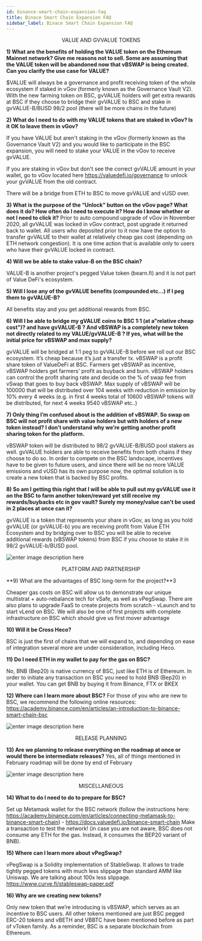 ```yaml
---
id: binance-smart-chain-expansion-faq
title: Binace Smart Chain Expansion FAQ
sidebar_label: Binace Smart Chain Expansion FAQ
---
```



<p align="center">VALUE AND GVVALUE TOKENS</p>

**1) What are the benefits of holding the VALUE token on the Ethereum Mainnet network? Give me reasons not to sell. Some are assuming that the VALUE token will be abandoned now that vBSWAP is being created. Can you clarify the use case for VALUE?**

$VALUE will always be a governance and profit receiving token of the whole ecosystem if staked in vGov (formerly known as the Governance Vault V2). With the new farming token on BSC, gvVALUE holders will get extra rewards at BSC if they choose to bridge their gvVALUE to BSC and stake in gvVALUE-B/BUSD 98/2 pool (there will be more chains in the future)


**2) What do I need to do with my VALUE tokens that are staked in vGov? Is it OK to leave them in vGov?**

If you have VALUE but aren't staking in the vGov (formerly known as the Governance Vault V2) and you would like to participate in the BSC expansion, you will need to stake your VALUE in the vGov to receive gvVALUE. 

If you are staking in vGov but don't see the correct gvVALUE amount in your wallet, go to vGov located here https://valuedefi.io/governance to unlock your gvVALUE from the old contract.

There will be a bridge from ETH to BSC to move gvVALUE and vUSD over.


**3) What is the purpose of the “Unlock” button on the vGov page? What does it do? How often do I need to execute it? How do I know whether or not I need to click it?**
Prior to auto compound upgrade of vGov in November 2020, all gvVALUE was locked in vGov contract, post upgrade it returned back to wallet. All users who deposited prior to it now have the option to transfer gvVALUE to their wallet at relatively cheap gas cost (depending on ETH network congestion). It is one time action that is available only to users who have their gvVALUE locked in contract.


**4) Will we be able to stake value-B on the BSC chain?**

VALUE-B is another project's pegged Value token (bearn.fi) and it is not part of Value DeFi's ecosystem.


**5) Will I lose any of the gvVALUE benefits (compounded etc…) if I peg them to gvVALUE-B?**

All benefits stay and you get additional rewards from BSC.


**6) Will I be able to bridge my gVALUE coins to BSC 1:1 (at a"relative cheap cost")? and have gvVALUE-B ? And vBSWAP is a completely new token not directly related to my VALUE/gvVALUE-B ? If yes, what will be the initial price for vBSWAP and max supply?** 

gvVALUE will be bridged  at 1:1 peg to gvVALUE-B before we roll out our BSC ecosystem. It’s cheap because it’s just a transfer tx. 
vBSWAP is a profit share token of ValueDeFi at BSC. Farmers get vBSWAP as incentive, vBSWAP holders get farmers' profit as buyback and burn. vBSWAP holders can control the profit sharing rate and decide on the % of swap fee from vSwap that goes to buy back vBSWAP. Max supply of vBSWAP will be 100000 that will be distributed over 104 weeks with reduction in emission by 10% every 4 weeks (e.g. in first 4 weeks total of 10600 vBSWAP tokens will be distributed, for next 4 weeks 9540 vBSWAP etc..)


**7) Only thing I’m confused about is the addition of vBSWAP. So swap on BSC will not profit share with value holders but with holders of a new token instead? I don’t understand why we’re getting another profit sharing token for the platform.**

vBSWAP token will be distributed to 98/2 gvVALUE-B/BUSD pool stakers as well. gvVALUE holders are able to receive benefits from both chains if they choose to do so. In order to compete on the BSC landscape, incentives have to be given to future users, and since there will be no more VALUE emissions and vUSD has its own purpose now, the optimal solution is to create a new token that is backed by BSC profits.


**8) So am I getting this right that I will be able to pull out my gvVALUE use it on the BSC to farm another token/reward yet still receive my rewards/buybacks etc in gov vault? Surely my money/value can't be used in 2 places at once can it?**

gvVALUE is a token that represents your share in vGov, as long as you hold gvVALUE (or gvVALUE-b) you are receiving profit from Value ETH Ecosystem and by bridging over to BSC you will be able to receive additional rewards (vBSWAP tokens) from BSC if you choose to stake it in 98/2 gvVALUE-b/BUSD pool.


![enter image description here](https://miro.medium.com/max/700/1*a81g73R8alhkV0TL9CPsng.png)


<p align="center">PLATFORM AND PARTNERSHIP</p>


**9) What are the advantages of BSC long-term for the project?**3

Cheaper gas costs on BSC will allow us to demonstrate our unique multistrat + auto-rebalance tech for vSafe, as well as vPegSwap. There are also plans to upgrade FaaS to create projects from scratch - vLaunch and to start vLend on BSC. We will also be one of first projects with complete infrastructure on BSC which should give us first mover advantage
 

**10) Will it be Cross Heco?**

BSC is just the first of chains that we will expand to, and depending on ease of integration several more are under consideration, including Heco.


**11) Do I need ETH in my wallet to pay for the gas on BSC?**

No, BNB (Bep20) is native currency of BSC, just like ETH is of Ethereum. In order to initiate any transaction on BSC you need to hold BNB (Bep20) in your wallet. You can get BNB by buying it from Binance, FTX or BKEX


**12) Where can I learn more about BSC?**
For those of you who are new to BSC, we recommend the following online resources:
https://academy.binance.com/en/articles/an-introduction-to-binance-smart-chain-bsc 


![enter image description here](https://miro.medium.com/max/700/1*a81g73R8alhkV0TL9CPsng.png)


<p align="center">RELEASE PLANNING</p>


**13) Are we planning to release everything on the roadmap at once or would there be intermediate releases?**
Yes, all of things mentioned in February roadmap will be done by end of February


![enter image description here](https://miro.medium.com/max/700/1*a81g73R8alhkV0TL9CPsng.png)


<p align="center">MISCELLANEOUS</p>

**14) What to do I need to do to prepare for BSC?**

Set up Metamask wallet for the BSC network (follow the instructions here: https://academy.binance.com/en/articles/connecting-metamask-to-binance-smart-chain) - https://docs.valuedefi.io/binance-smart-chain 
Make a transaction to test the network! (in case you are not aware, BSC does not consume any ETH for the gas. Instead, it consumes the BEP20 variant of BNB).


**15) Where can I learn more about vPegSwap?**

vPegSwap is a Solidity implementation of StableSwap. It allows to trade tightly pegged tokens with much less slippage than standard AMM like Uniswap. We are talking about 100x less slippage. https://www.curve.fi/stableswap-paper.pdf


**16) Why are we creating new tokens?**

Only new token that we’re introducing is vBSWAP, which serves as an incentive to BSC users. All other tokens mentioned are just BSC pegged ERC-20 tokens and vBETH and VBBTC have been mentioned before as part of vToken family. As a reminder, BSC is a separate blockchain from Ethereum. 
